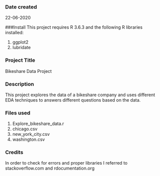 ### Date created
22-06-2020

###Install
This project requires R 3.6.3 and the following R libraries installed:
1. ggplot2
2. lubridate

### Project Title
Bikeshare Data Project

### Description
This project explores the data of a bikeshare company and uses different EDA techniques to answers different questions based on the data.

### Files used
1. Explore_bikeshare_data.r
2. chicago.csv
3. new_york_city.csv
4. washington.csv

### Credits
In order to check for errors and proper libraries I referred to stackoverflow.com and rdocumentation.org
